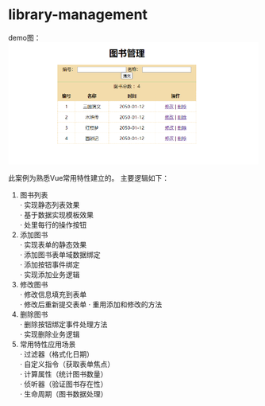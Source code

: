 # library-management

demo图：
  ![image](https://github.com/Tomatoes-dj/library-management/blob/master/%E5%9B%BE%E4%B9%A6%E7%AE%A1%E7%90%86demo.png)


此案例为熟悉Vue常用特性建立的。
主要逻辑如下： 
1. 图书列表  
· 实现静态列表效果  
· 基于数据实现模板效果  
· 处里每行的操作按钮   
2. 添加图书  
· 实现表单的静态效果  
· 添加图书表单域数据绑定  
· 添加按钮事件绑定  
· 实现添加业务逻辑  
3. 修改图书   
· 修改信息填充到表单  
· 修改后重新提交表单 
· 重用添加和修改的方法  
4. 删除图书  
· 删除按钮绑定事件处理方法  
· 实现删除业务逻辑  
5. 常用特性应用场景  
· 过滤器（格式化日期）  
· 自定义指令（获取表单焦点）  
· 计算属性（统计图书数量）  
· 侦听器（验证图书存在性）  
· 生命周期（图书数据处理）  





